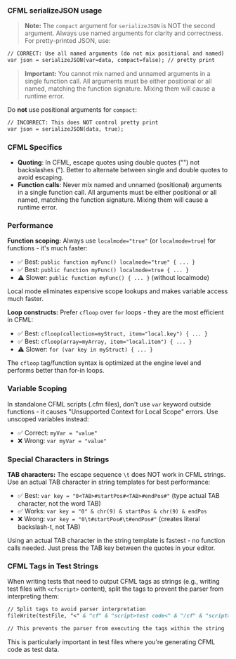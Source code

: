 ### CFML serializeJSON usage

> **Note:** The `compact` argument for `serializeJSON` is NOT the second argument. Always use named arguments for clarity and correctness. For pretty-printed JSON, use:

```cfml
// CORRECT: Use all named arguments (do not mix positional and named)
var json = serializeJSON(var=data, compact=false); // pretty print
```

> **Important:** You cannot mix named and unnamed arguments in a single function call. All arguments must be either positional or all named, matching the function signature. Mixing them will cause a runtime error.

Do **not** use positional arguments for `compact`:

```cfml
// INCORRECT: This does NOT control pretty print
var json = serializeJSON(data, true);
```

### CFML Specifics

- **Quoting**: In CFML, escape quotes using double quotes ("") not backslashes (\"). Better to alternate between single and double quotes to avoid escaping.
- **Function calls**: Never mix named and unnamed (positional) arguments in a single function call. All arguments must be either positional or all named, matching the function signature. Mixing them will cause a runtime error.

### Performance

**Function scoping:** Always use `localmode="true"` (or `localmode=true`) for functions - it's much faster:

- ✅ Best: `public function myFunc() localmode="true" { ... }`
- ✅ Best: `public function myFunc() localmode=true { ... }`
- ⚠️ Slower: `public function myFunc() { ... }` (without localmode)

Local mode eliminates expensive scope lookups and makes variable access much faster.

**Loop constructs:** Prefer `cfloop` over `for` loops - they are the most efficient in CFML:

- ✅ Best: `cfloop(collection=myStruct, item="local.key") { ... }`
- ✅ Best: `cfloop(array=myArray, item="local.item") { ... }`
- ⚠️ Slower: `for (var key in myStruct) { ... }`

The `cfloop` tag/function syntax is optimized at the engine level and performs better than for-in loops.

### Variable Scoping

In standalone CFML scripts (.cfm files), don't use `var` keyword outside functions - it causes "Unsupported Context for Local Scope" errors. Use unscoped variables instead:
- ✅ Correct: `myVar = "value"`
- ❌ Wrong: `var myVar = "value"`

### Special Characters in Strings

**TAB characters:** The escape sequence `\t` does NOT work in CFML strings. Use an actual TAB character in string templates for best performance:

- ✅ Best: `var key = "0<TAB>#startPos#<TAB>#endPos#"` (type actual TAB character, not the word TAB)
- ✅ Works: `var key = "0" & chr(9) & startPos & chr(9) & endPos`
- ❌ Wrong: `var key = "0\t#startPos#\t#endPos#"` (creates literal backslash-t, not TAB)

Using an actual TAB character in the string template is fastest - no function calls needed. Just press the TAB key between the quotes in your editor.

### CFML Tags in Test Strings

When writing tests that need to output CFML tags as strings (e.g., writing test files with `<cfscript>` content), split the tags to prevent the parser from interpreting them:

```cfml
// Split tags to avoid parser interpretation
fileWrite(testFile, "<" & "cf" & "script>test code<" & "/cf" & "script>");

// This prevents the parser from executing the tags within the string
```

This is particularly important in test files where you're generating CFML code as test data.

